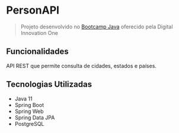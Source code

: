 # PersonAPI

> Projeto desenvolvido no [Bootcamp Java](https://web.digitalinnovation.one/track/java-developer) oferecido pela Digital Innovation One

## Funcionalidades

API REST que permite consulta de cidades, estados e países.

## Tecnologias Utilizadas

- Java 11
- Spring Boot
- Spring Web
- Spring Data JPA
- PostgreSQL
